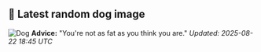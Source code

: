## 🐶 Latest random dog image
![Dog](https://images.dog.ceo/breeds/terrier-lakeland/n02095570_1148.jpg)
**Advice:** "You're not as fat as you think you are."
*Updated: 2025-08-22 18:45 UTC*

